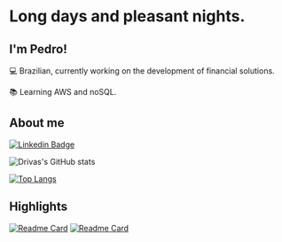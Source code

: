 # Long days and pleasant nights.

## I'm Pedro!

:computer: Brazilian, currently working on the development of financial solutions.

:books: Learning AWS and noSQL.

<!-- :outbox_tray: 2021 Goals: create a new project and find a new job. -->


## About me

[![Linkedin Badge](https://img.shields.io/badge/-LinkedIn-blue?style=flat-square&logo=Linkedin&logoColor=white&link=LINK_LINKEDIN)](https://www.linkedin.com/in/pedro-drivas/)

![Drivas's GitHub stats](https://github-readme-stats.vercel.app/api?username=pedrivas&show_icons=true&theme=cobalt)

[![Top Langs](https://github-readme-stats.vercel.app/api/top-langs/?username=pedrivas&theme=cobalt)](https://github.com/anuraghazra/github-readme-stats)



## Highlights
[![Readme Card](https://github-readme-stats.vercel.app/api/pin/?username=pedrivas&repo=coronahero&theme=cobalt)](https://github.com/pedrivas/coronahero)
[![Readme Card](https://github-readme-stats.vercel.app/api/pin/?username=pedrivas&repo=frigluz&theme=cobalt)](https://github.com/pedrivas/frigluz)
